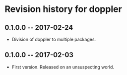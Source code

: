 # Revision history for doppler

## 0.1.0.0  -- 2017-02-24

* Division of doppler to multiple packages.

## 0.1.0.0  -- 2017-02-03

* First version. Released on an unsuspecting world.
